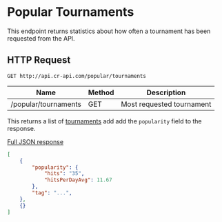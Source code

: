 # Popular Tournaments

This endpoint returns statistics about how often a tournament has been requested from the API.


## HTTP Request

`GET http://api.cr-api.com/popular/tournaments`

Name | Method | Description
--- | --- | ---
/popular/tournaments | GET | Most requested tournament

This returns a list of [tournaments](/endpoints/tournaments) add add the `popularity` field to the response.

<a href="/json/popular_tournaments.json">Full JSON response</a>

```json
[
    {
        "popularity": {
            "hits": "35",
            "hitsPerDayAvg": 11.67
        },
        "tag": "...",
    },
    {}
]
```
